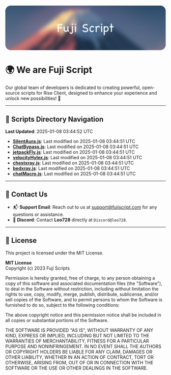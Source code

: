 ![Banner](.github/b.webp)

# 🌍 **We are Fuji Script**

Our global team of developers is dedicated to creating powerful, open-source scripts for Rise Client, designed to enhance your experience and unlock new possibilities! 🌟

---
<!-- SCRIPTS_NAVIGATION_START -->
## 📂 **Scripts Directory Navigation**

**Last Updated**: 2025-01-08 03:44:52 UTC

- **[SilentAura.js](scripts/SilentAura.js)**: Last modified on 2025-01-08 03:44:51 UTC
- **[ChatBypass.js](scripts/ChatBypass.js)**: Last modified on 2025-01-08 03:44:51 UTC
- **[jetpackFly.js](scripts/jetpackFly.js)**: Last modified on 2025-01-08 03:44:51 UTC
- **[velocityHylex.js](scripts/velocityHylex.js)**: Last modified on 2025-01-08 03:44:51 UTC
- **[chestxray.js](scripts/chestxray.js)**: Last modified on 2025-01-08 03:44:51 UTC
- **[bedxray.js](scripts/bedxray.js)**: Last modified on 2025-01-08 03:44:51 UTC
- **[chatMacro.js](scripts/chatMacro.js)**: Last modified on 2025-01-08 03:44:51 UTC

<!-- SCRIPTS_NAVIGATION_END -->

---

## 💬 **Contact Us**  
- 📬 **Support Email**: Reach out to us at [support@fujiscript.com](mailto:support@fujiscript.com) for any questions or assistance.  
- 💬 **Discord**: Contact **Leo728** directly at `Discord@leo728`.

---

## 📜 **License**

This project is licensed under the MIT License.  

**MIT License**  
Copyright (c) 2023 Fuji Scripts  

Permission is hereby granted, free of charge, to any person obtaining a copy of this software and associated documentation files (the "Software"), to deal in the Software without restriction, including without limitation the rights to use, copy, modify, merge, publish, distribute, sublicense, and/or sell copies of the Software, and to permit persons to whom the Software is furnished to do so, subject to the following conditions:  

The above copyright notice and this permission notice shall be included in all copies or substantial portions of the Software.  

THE SOFTWARE IS PROVIDED "AS IS", WITHOUT WARRANTY OF ANY KIND, EXPRESS OR IMPLIED, INCLUDING BUT NOT LIMITED TO THE WARRANTIES OF MERCHANTABILITY, FITNESS FOR A PARTICULAR PURPOSE AND NONINFRINGEMENT. IN NO EVENT SHALL THE AUTHORS OR COPYRIGHT HOLDERS BE LIABLE FOR ANY CLAIM, DAMAGES OR OTHER LIABILITY, WHETHER IN AN ACTION OF CONTRACT, TORT OR OTHERWISE, ARISING FROM, OUT OF OR IN CONNECTION WITH THE SOFTWARE OR THE USE OR OTHER DEALINGS IN THE SOFTWARE.  
